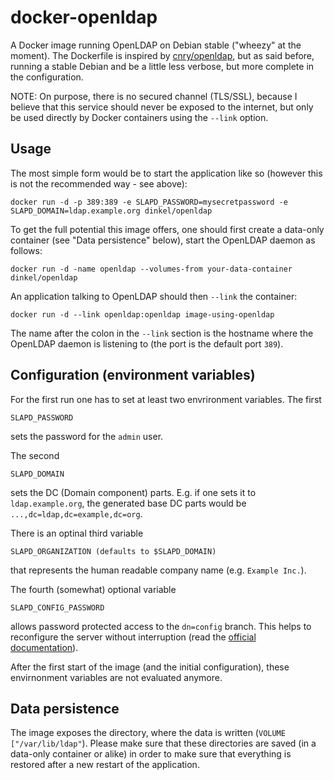 docker-openldap
===============

A Docker image running OpenLDAP on Debian stable ("wheezy" at the moment). The
Dockerfile is inspired by
[cnry/openldap](https://registry.hub.docker.com/u/cnry/openldap/), but as said
before, running a stable Debian and be a little less verbose, but more complete
in the configuration.

NOTE: On purpose, there is no secured channel (TLS/SSL), because I believe that
this service should never be exposed to the internet, but only be used directly
by Docker containers using the `--link` option.

Usage
-----

The most simple form would be to start the application like so (however this is
not the recommended way - see above):

    docker run -d -p 389:389 -e SLAPD_PASSWORD=mysecretpassword -e SLAPD_DOMAIN=ldap.example.org dinkel/openldap

To get the full potential this image offers, one should first create a data-only
container (see "Data persistence" below), start the OpenLDAP daemon as follows:

    docker run -d -name openldap --volumes-from your-data-container dinkel/openldap

An application talking to OpenLDAP should then `--link` the container:

    docker run -d --link openldap:openldap image-using-openldap

The name after the colon in the `--link` section is the hostname where the
OpenLDAP daemon is listening to (the port is the default port `389`).

Configuration (environment variables)
-------------------------------------

For the first run one has to set at least two envrironment variables. The first

    SLAPD_PASSWORD

sets the password for the `admin` user.

The second

    SLAPD_DOMAIN

sets the DC (Domain component) parts. E.g. if one sets it to `ldap.example.org`,
the generated base DC parts would be `...,dc=ldap,dc=example,dc=org`.

There is an optinal third variable

    SLAPD_ORGANIZATION (defaults to $SLAPD_DOMAIN)

that represents the human readable company name (e.g. `Example Inc.`).

The fourth (somewhat) optional variable

    SLAPD_CONFIG_PASSWORD

allows password protected access to the `dn=config` branch. This helps to
reconfigure the server without interruption (read the
[official documentation](http://www.openldap.org/doc/admin24/guide.html#Configuring%20slapd)).

After the first start of the image (and the initial configuration), these
envirnonment variables are not evaluated anymore.

Data persistence
----------------

The image exposes the directory, where the data is written
(`VOLUME ["/var/lib/ldap"`). Please make sure that
these directories are saved (in a data-only container or alike) in order to make
sure that everything is restored after a new restart of the application.
